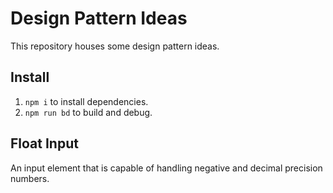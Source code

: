 # Design Pattern Ideas
This repository houses some design pattern ideas.

## Install
1. `npm i` to install dependencies.
2. `npm run bd` to build and debug.

## Float Input
An input element that is capable of handling negative and decimal precision numbers.